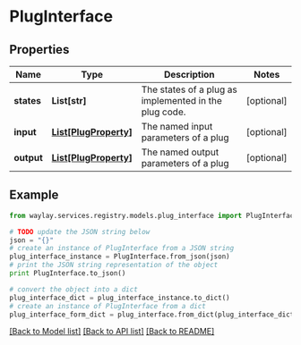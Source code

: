 # PlugInterface


## Properties

Name | Type | Description | Notes
------------ | ------------- | ------------- | -------------
**states** | **List[str]** | The states of a plug as implemented in the plug code. | [optional] 
**input** | [**List[PlugProperty]**](PlugProperty.md) | The named input parameters of a plug | [optional] 
**output** | [**List[PlugProperty]**](PlugProperty.md) | The named output parameters of a plug | [optional] 

## Example

```python
from waylay.services.registry.models.plug_interface import PlugInterface

# TODO update the JSON string below
json = "{}"
# create an instance of PlugInterface from a JSON string
plug_interface_instance = PlugInterface.from_json(json)
# print the JSON string representation of the object
print PlugInterface.to_json()

# convert the object into a dict
plug_interface_dict = plug_interface_instance.to_dict()
# create an instance of PlugInterface from a dict
plug_interface_form_dict = plug_interface.from_dict(plug_interface_dict)
```
[[Back to Model list]](../README.md#documentation-for-models) [[Back to API list]](../README.md#documentation-for-api-endpoints) [[Back to README]](../README.md)


